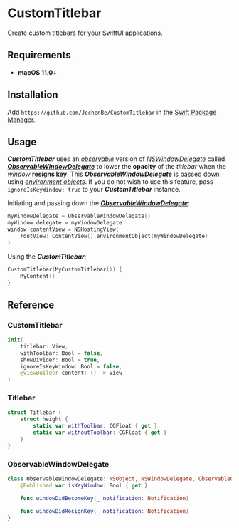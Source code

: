 # CustomTitlebar

Create custom titlebars for your SwiftUI applications.

## Requirements

- **macOS 11.0**+

## Installation

Add `https://github.com/JochenBe/CustomTitlebar` in the [Swift Package Manager].

## Usage

**_CustomTitlebar_** uses an _[observable]_ version of _[NSWindowDelegate]_
called **_[ObservableWindowDelegate]_** to lower the **opacity** of the
_titlebar_ when the _window_ **resigns key**. This
**_[ObservableWindowDelegate]_** is passed down using _[environment objects]_.
If you do not wish to use this feature, pass
`ignoreIsKeyWindow: true` to your **_CustomTitlebar_** instance.

Initiating and passing down the **_[ObservableWindowDelegate]_**:

```Swift
myWindowDelegate = ObservableWindowDelegate()
myWindow.delegate = myWindowDelegate
window.contentView = NSHostingView(
    rootView: ContentView().environmentObject(myWindowDelegate)
)
```

Using the **_CustomTitlebar_**:

```Swift
CustomTitlebar(MyCustomTitlebar()) {
    MyContent()
}
```

## Reference

### CustomTitlebar

```Swift
init(
    titlebar: View,
    withToolbar: Bool = false,
    showDivider: Bool = true,
    ignoreIsKeyWindow: Bool = false,
    @ViewBuilder content: () -> View
)
```

### Titlebar

```Swift
struct Titlebar {
    struct height {
        static var withToolbar: CGFloat { get }
        static var withoutToolbar: CGFloat { get }
    }
}
```

### ObservableWindowDelegate

```Swift
class ObservableWindowDelegate: NSObject, NSWindowDelegate, ObservableObject {
    @Published var isKeyWindow: Bool { get }

    func windowDidBecomeKey(_ notification: Notification)

    func windowDidResignKey(_ notification: Notification)
}

```

[swift package manager]: (https://developer.apple.com/documentation/xcode/adding_package_dependencies_to_your_app)
[observable]: https://developer.apple.com/documentation/combine/observableobject
[nswindowdelegate]: https://developer.apple.com/documentation/appkit/nswindowdelegate
[observablewindowdelegate]: #observablewindowdelegate
[environment objects]: https://developer.apple.com/documentation/swiftui/environmentobject
